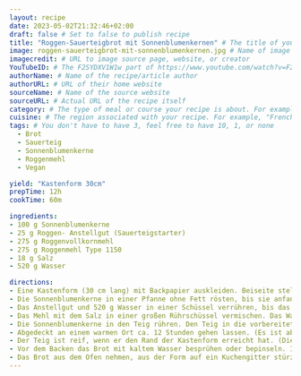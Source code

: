 ```yaml
---
layout: recipe
date: 2023-05-02T21:32:46+02:00
draft: false # Set to false to publish recipe
title: "Roggen-Sauerteigbrot mit Sonnenblumenkernen" # The title of your awesome recipe
image: roggen-sauerteigbrot-mit-sonnenblumenkernen.jpg # Name of image in recipe bundle
imagecredit: # URL to image source page, website, or creator
YouTubeID: # The F2SYDXV1W1w part of https://www.youtube.com/watch?v=F2SYDXV1W1w
authorName: # Name of the recipe/article author
authorURL: # URL of their home website
sourceName: # Name of the source website
sourceURL: # Actual URL of the recipe itself
category: # The type of meal or course your recipe is about. For example: "dinner", "entree", or "dessert".
cuisine: # The region associated with your recipe. For example, "French", Mediterranean", or "American".
tags: # You don't have to have 3, feel free to have 10, 1, or none
  - Brot
  - Sauerteig
  - Sonnenblumenkerne
  - Roggenmehl
  - Vegan

yield: "Kastenform 30cm"
prepTime: 12h
cookTime: 60m

ingredients:
- 100 g Sonnenblumenkerne
- 25 g Roggen- Anstellgut (Sauerteigstarter)
- 275 g Roggenvollkornmehl
- 275 g Roggenmehl Type 1150
- 18 g Salz
- 520 g Wasser

directions:
- Eine Kastenform (30 cm lang) mit Backpapier auskleiden. Beiseite stellen.
- Die Sonnenblumenkerne in einer Pfanne ohne Fett rösten, bis sie anfangen zu duften. Dann gut auskühlen lassen. Beiseite stellen.
- Das Anstellgut und 520 g Wasser in einer Schüssel verrühren, bis das Anstellgut sich weitgehend aufgelöst hat.
- Das Mehl mit dem Salz in einer großen Rührschüssel vermischen. Das Wasser mit Anstellgut dazu geben. Kurz verkneten, bis keine Mehlnester mehr im Teig zu sehen sind.
- Die Sonnenblumenkerne in den Teig rühren. Den Teig in die vorbereitete Kastenform hineingeben und mit feuchten Händen oder mit der Rückseite eines nassen Löffels glatt streichen.
- Abgedeckt an einem warmen Ort ca. 12 Stunden gehen lassen. (Es ist abhängig von der Raumtemperatur und von dem Sauerteig. Je nachdem wie aktiv er ist, braucht mehr oder weniger Zeit. Bei mir in der Küche war 24 Grad)
- Der Teig ist reif, wenn er den Rand der Kastenform erreicht hat. (Die Übergare vermeiden, sonst fällt das Brot in der Mitte ein. Einfach das Brot ab und zu kontrollieren).
- Vor dem Backen das Brot mit kaltem Wasser besprühen oder bepinseln. Im vorgeheizten Backofen ca. 60 Minuten bei 200°C (Ober- Unterhitze) backen.
- Das Brot aus dem Ofen nehmen, aus der Form auf ein Kuchengitter stürzen und vollständig auskühlen lassen.
---
```

